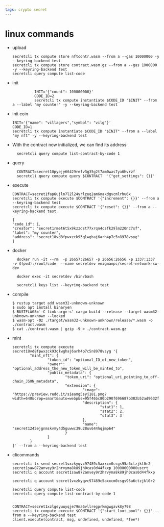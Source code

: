 ```yaml
---
tags: crypto secret
---
```


# linux commands

- upload
    ```
    secretcli tx compute store nftcontr.wasm --from a --gas 10000000 -y --keyring-backend test
    secretcli tx compute store contract.wasm.gz --from a --gas 1000000 -y --keyring-backend test
    secretcli query compute list-code
    ```

- init
        
                INIT='{"count": 100000000}'
                CODE_ID=2
                secretcli tx compute instantiate $CODE_ID "$INIT" --from a --label "my counter" -y --keyring-backend test

- init coin
    ```
    INIT='{"name": "villagers","symbol": "vilg"}'
    CODE_ID=1
    secretcli tx compute instantiate $CODE_ID "$INIT" --from a --label "my nft" -y --keyring-backend test
    ```

- With the contract now initialized, we can find its address

        secretcli query compute list-contract-by-code 1

- query

        CONTRACT=secret10pyejy66429refv3g35g2t7am0was7ya6hvrzf
        secretcli query compute query $CONTRACT  '{"get_settings": {}}'

- execute
    ```
    CONTRACT=secret1fap6ujln7l2l24yrlzuq2am6nakdgvcmlrhu6x
    secretcli tx compute execute $CONTRACT '{"increment": {}}' --from a --keyring-backend test
    secretcli tx compute execute $CONTRACT '{"reset": {}}' --from a --keyring-backend test

    {
    "code_id": 1,
    "creator": "secret1rmet6t5x9kzzdst77xrqn4csfk29lm220nc7sf",
    "label": "my counter",
    "address": "secret18vd8fpwxzck93qlwghaj6arh4p7c5n8978vsyg"
    }
    ```
- docker

        docker run -it --rm  -p 26657:26657 -p 26656:26656 -p 1337:1337  -v $(pwd):/root/code  --name secretdev enigmampc/secret-network-sw-dev

        docker exec -it secretdev /bin/bash

        secretcli keys list --keyring-backend test
- compile 
    ```
    $ rustup target add wasm32-unknown-unknown
    $ sudo apt install binaryen
    $ RUSTFLAGS='-C link-arg=-s' cargo build --release --target wasm32-unknown-unknown --locked
    $ wasm-opt -Oz ./target/wasm32-unknown-unknown/release/*.wasm -o ./contract.wasm
    $ cat ./contract.wasm | gzip -9 > ./contract.wasm.gz
    ```

- mint 
    ```
    secretcli tx compute execute secret18vd8fpwxzck93qlwghaj6arh4p7c5n8978vsyg '{
            "mint_nft": {
                    "token_id": "optional_ID_of_new_token",
                    "owner": "optional_address_the_new_token_will_be_minted_to",
                    "public_metadata": {
                            "token_uri": "optional_uri_pointing_to_off-chain_JSON_metadata",
                            "extension": {
                                    "image": "https://preview.redd.it/sieamg5syj181.png?width=640&crop=smart&auto=webp&s=95f46bc80b290f696687b302b52ad9632f658191",
                                    "description": {
                                            "stat1": 1,
                                            "stat2": 2,
                                            "stat3": 3
                                    },
                                    "name": "secret1245ejgnmskvmy4d5guwwc39u28uv644hqjmp64"
                            }
                    }
            }
    }' --from a --keyring-backend test
    ```

- clicommands
    ```
    secretcli tx send secret1vxzkyqvc97489c5axxcm0csgs95a6ctzjkl0r2 secret1saw872anvey9r2hrvyma8k89jh0cas0d44fkxp 10000000000uscrt
    secretcli q account secret1saw872anvey9r2hrvyma8k89jh0cas0d44fkxp

    secretcli q account secret1vxzkyqvc97489c5axxcm0csgs95a6ctzjkl0r2

    secretcli query compute list-code
    secretcli query compute list-contract-by-code 1


    CONTRACT=secret1xzlgeyuuyqje79ma6vllregprkmgwgavk8y798
    secretcli tx compute execute $CONTRACT '{"start_loot_pool": {}}' --from a --keyring-backend test
    client.execute(contract, msg, undefined, undefined, *fee*)
    ```